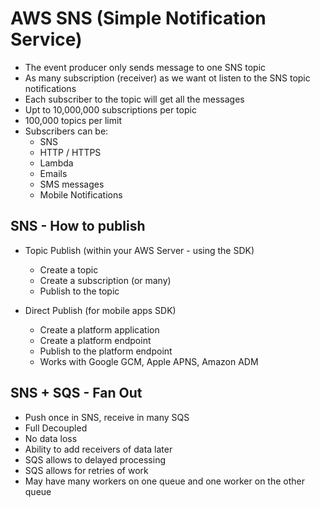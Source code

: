 # AWS SNS (Simple Notification Service)

* The event producer only sends message to one SNS topic
* As many subscription (receiver) as we want ot listen to the SNS topic notifications
* Each subscriber to the topic will get all the messages 
* Upt to 10,000,000 subscriptions per topic
* 100,000 topics per limit
* Subscribers can be:
  * SNS 
  * HTTP / HTTPS
  * Lambda
  * Emails
  * SMS messages
  * Mobile Notifications

## SNS - How to publish
* Topic Publish (within your AWS Server - using the SDK)
  * Create a topic
  * Create a subscription (or many)
  * Publish to the topic

* Direct Publish (for mobile apps SDK)
  * Create a platform application
  * Create a platform endpoint
  * Publish to the platform endpoint
  * Works with Google GCM, Apple APNS, Amazon ADM

## SNS + SQS - Fan Out
* Push once in SNS, receive in many SQS
* Full Decoupled
* No data loss
* Ability to add receivers of data later
* SQS allows to delayed processing
* SQS allows for retries of work
* May have many workers on one queue and one worker on the other queue
